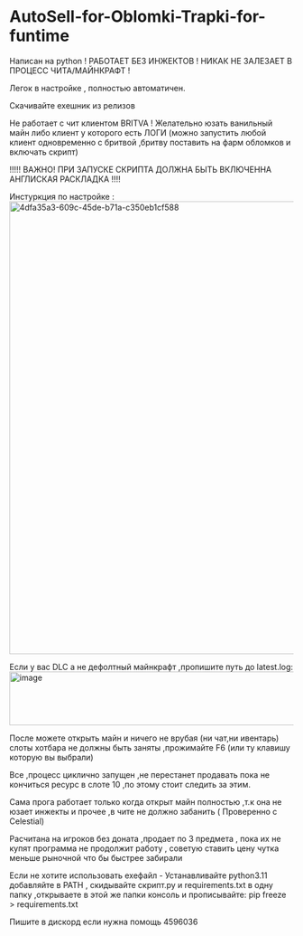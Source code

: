 # AutoSell-for-Oblomki-Trapki-for-funtime
Написан на python ! РАБОТАЕТ БЕЗ ИНЖЕКТОВ ! НИКАК НЕ ЗАЛЕЗАЕТ В ПРОЦЕСС ЧИТА/МАЙНКРАФТ !

Легок в настройке , полностью автоматичен.

Скачивайте exeшник из релизов

Не работает с чит клиентом BRITVA ! Желательно юзать ванильный майн либо клиент у которого есть ЛОГИ (можно запустить любой клиент одновременно с бритвой ,бритву поставить на фарм обломков и включать скрипт)

!!!!! ВАЖНО! ПРИ ЗАПУСКЕ СКРИПТА ДОЛЖНА БЫТЬ ВКЛЮЧЕННА АНГЛИСКАЯ РАСКЛАДКА !!!!
 
Инстуркция по настройке : 
<img width="1535" height="801" alt="4dfa35a3-609c-45de-b71a-c350eb1cf588" src="https://github.com/user-attachments/assets/f8556c24-8dfc-48cd-8a1c-c70ad773a2f0" />

Если у вас DLC а не дефолтный майнкрафт ,пропишите путь до latest.log: 
<img width="523" height="95" alt="image" src="https://github.com/user-attachments/assets/43d648a3-7613-49a0-a0eb-b207d5502a39" />

После можете открыть майн и ничего не врубая (ни чат,ни ивентарь) слоты хотбара не должны быть заняты ,прожимайте F6 (или ту клавишу которую вы выбрали)

Все ,процесс циклично запущен ,не перестанет продавать пока не кончиться ресурс в слоте 10 ,по этому стоит следить за этим.

Сама прога работает только когда открыт майн полностью ,т.к она не юзает инжекты и прочее ,в чите не должно забанить ( Проверенно с Celestial)

Расчитана на игроков без доната ,продает по 3 предмета , пока их не купят программа не продолжит работу , советую ставить цену чутка меньше рыночной что бы быстрее забирали


Если не хотите использовать exeфайл - Устанавливайте python3.11 добавляйте в PATH , скидывайте скрипт.py и requirements.txt в одну папку ,открываете в этой же папки консоль и прописывайте:
pip freeze > requirements.txt

Пишите в дискорд если нужна помощь 4596036
